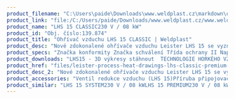 ```yaml
---
product_filename: "C:\Users\paide\Downloads\www.weldplast.cz\markdown\ohrivac-vzduchu-lhs-15-classic.md"
product_link: "file:/C:/Users/paide/Downloads/www.weldplast.cz/www.weldplast.cz/ohrivac-vzduchu-lhs-15-classic"
product_name: "LHS 15 CLASSIC230 V / 08 kW"
product_id: "Obj. číslo:139.874"
product_title: "Ohřívač vzduchu LHS 15 CLASSIC | Weldplast"
product_desc: "Nové zdokonalené ohřívače vzduchu Leister LHS 15 se vyznačují velmi malými rozměry (šířka pouhých 67 mm) a dlouhou životností. Jsou konstruované pro integrované použití v profesionálních přístrojích. Připojení výstupu vzduchu je kompatabilní s předchozím typem ohřívače Leister LE 700 a jeho příslušenstvím.Malé rozměry umožňují instalaci v těsných prostoráchNízké náklady na údržbu a dlouhá životnost díky patentované ochraně topných tělesSnadná výměna topných tělesStandardní ovládací rozhraní pro použití s existujícími řídícími jednotkami"
product_specs: "Značka konformity Značka schválení Třída ochrany II NapětíV~230 PříkonW800 Max. teplota°C650 Hmotnostkg048 Druh certifikaceCCA Max. teplota prostředí°C80 Max. vstupní teplota vzduchu°C65"
product_downloads: "LHS15 - 3D výkresy stáhnout  TECHNOLOGIE HORKÉHO VZDUCHU - katalog stáhnout  Přechod z LE na LHS stáhnout  LHS 15 - produktový list stáhnout  LHS 15 - montážní rozměry stáhnout  LHS - manuál CZ stáhnout"
product_href: "files/leister-process-heat-drawings-lhs-classic-premium-system-15.zip files/leister-process-heat-drawings-lhs-classic-premium-system-15.zip files/katalog-ph-web.pdf files/katalog-ph-web.pdf files/prechod-z-le-na-lhs.pdf files/prechod-z-le-na-lhs.pdf files/lhs-15-produktovy-list.pdf files/lhs-15-produktovy-list.pdf files/lhs-15-montazni-rozmery.pdf files/lhs-15-montazni-rozmery.pdf files/lhs15-21-41-61-manual-cz.pdf files/lhs15-21-41-61-manual-cz.pdf"
product_desc_2: "Nové zdokonalené ohřívače vzduchu Leister LHS 15 se vyznačují velmi malými rozměry (šířka pouhých 67 mm) a dlouhou životností. Jsou konstruované pro integrované použití v profesionálních přístrojích. Připojení výstupu vzduchu je kompatabilní s předchozím typem ohřívače Leister LE 700 a jeho příslušenstvím.Malé rozměry umožňují instalaci v těsných prostoráchNízké náklady na údržbu a dlouhá životnost díky patentované ochraně topných tělesSnadná výměna topných tělesStandardní ovládací rozhraní pro použití s existujícími řídícími jednotkami"
product_accessories: "Ventil redukce vzduchu (LHS 15)Příruba připojovací (ø 21.8 mm) ø 40 mm pro Labo 34/ LTryska reflektorová děrovaná (ø 213 mm)50 x 35 mm 75° zahnutáTryska reflektorová děrovaná (ø 213 mm)20 x 35 mm 75° zahnutáTryska tubulární (ø 213 mm)ø 12 mm 25 x 50 mm 90° zahnutáTryska tubulární (ø 213 mm)ø 10 mm 45 mm přímáTryska tubulární (ø 213 mm)ø 4 mm 45 mm přímáTryska přeplátovací (ø 213 mm)20 x 2 mm přímá 55 mm dlouháTryska přeplátovací (ø 213 mm)10 x 2 mm 15° vyhnutá 30° zahnutáTryska štěrbinová (ø 213 mm)40 x 5 mm plocháTryska štěrbinová (ø 213 mm)50 x 8 mm přímá LHS 15 SYSTEM230 V / 08 kWLHS 15 PREMIUM230 V / 08 kW"
product_similar: "LHS 15 SYSTEM230 V / 08 kWLHS 15 PREMIUM230 V / 08 kW"
---
```

